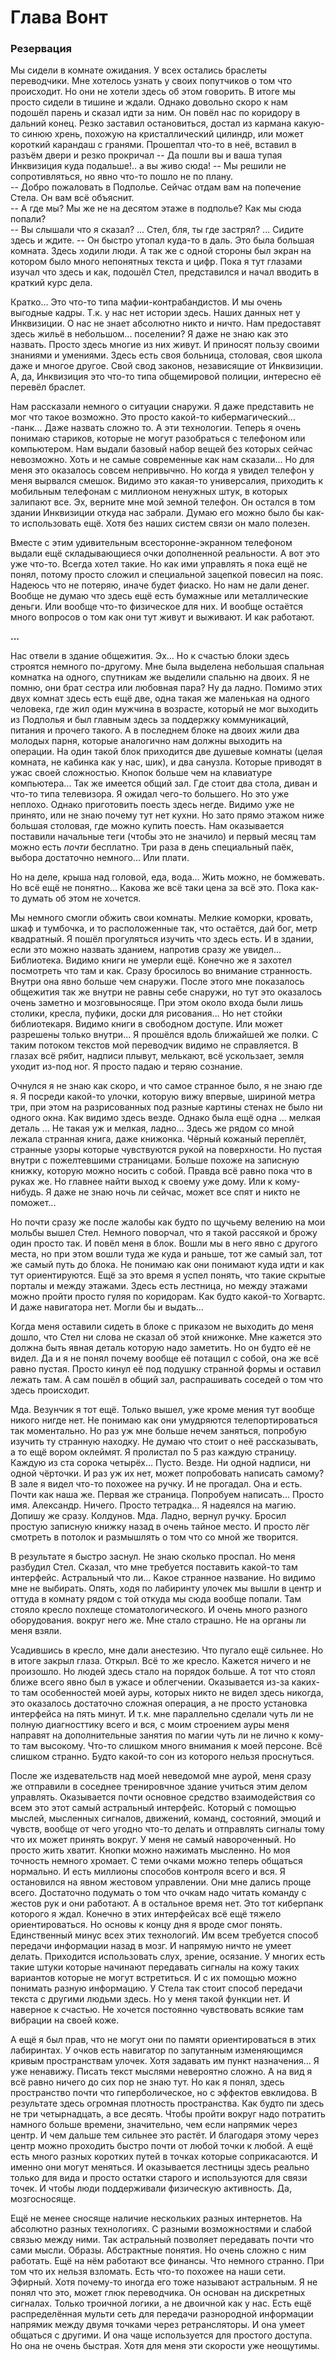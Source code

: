 # Глава Вонт 
### Резервация 

Мы сидели в комнате ожидания. У всех остались браслеты переводчики. Мне хотелось узнать у своих попутчиков о том что происходит. Но они не хотели здесь об этом говорить. В итоге мы просто сидели в тишине и ждали.
Однако довольно скоро к нам подошёл парень и сказал идти за ним. Он повёл нас по коридору в дальний конец. Резко заставил остановиться, достал из кармана какую-то синюю хрень, похожую на кристаллический цилиндр, или может короткий карандаш с гранями. Прошептал что-то в неё, вставил в разъём двери и резко прокричал -- Да пошли вы и ваша тупая Инквизиция куда подальше!.. а вы живо сюда! -- Мы решили не сопротивляться, но явно что-то пошло не по плану. <br>
-- Добро пожаловать в Подполье. Сейчас отдам вам на попечение Стела. Он вам всё объяснит.  
-- А где мы? Мы же не на десятом этаже в подполье? Как мы сюда попали?  
-- Вы слышали что я сказал? ... Стел, бля, ты где застрял? ... Сидите здесь и ждите. -- Он быстро утопал куда-то в даль. Это была большая комната. Здесь ходили люди. А так же с одной стороны был экран на котором было много непонятных текста и цифр. Пока я тут глазами изучал что здесь и как, подошёл Стел, представился и начал вводить в краткий курс дела. 

Кратко... Это что-то типа мафии-контрабандистов. И мы очень выгодные кадры. Т.к. у нас нет истории здесь. Наших данных нет у Инквизиции. О нас не знает абсолютно никто и ничто. Нам предоставят здесь жильё в небольшом... поселении? Я даже не знаю как это назвать. Просто здесь многие из них живут. И приносят пользу своими знаниями и умениями. Здесь есть своя больница, столовая, своя школа даже и многое другое. Свой свод законов, независящие от Инквизиции. А, да, Инквизиция это что-то типа общемировой полиции, интересно её перевёл браслет. 

Нам рассказали немного о ситуации снаружи. Я даже представить не мог что такое возможно. Это просто какой-то кибермагический... -панк... Даже назвать сложно то. А эти технологии. Теперь я очень понимаю стариков, которые не могут разобраться с телефоном или компьютером. Нам выдали базовый набор вещей без которых сейчас невозможно. Хоть и не самые современные как нам сказали... Но для меня это оказалось совсем непривычно. Но когда я увидел телефон у меня вырвался смешок. Видимо это какая-то универсалия, приходить к мобильным телефонам с миллионом ненужных штук, в которых залипают все. Эх, верните мне мой земной телефон. Он остался в том здании Инквизиции откуда нас забрали. Думаю его можно было бы как-то использовать ещё. Хотя без наших систем связи он мало полезен.

Вместе с этим удивительным всесторонне-экранном телефоном выдали ещё складывающиеся очки дополненной реальности. А вот это уже что-то. Всегда хотел такие. Но как ими управлять я пока ещё не понял, потому просто сложил и специальной зацепкой повесил на пояс. Надеюсь что не потеряю, иначе будет фиаско.
Но нам не дали денег. Вообще не думаю что здесь ещё есть бумажные или металлические деньги. Или вообще что-то физическое для них. И вообще остаётся много вопросов о том как они тут живут и выживают. И как работают.

**...**


Нас отвели в здание общежития. Эх... Но к счастью блоки здесь строятся немного по-другому. Мне была выделена небольшая спальная комнатка на одного, спутникам же выделили спальню на двоих. Я не помню, они брат сестра или любовная пара? Ну да ладно. Помимо этих двух комнат здесь есть ещё две, одна такая же маленькая на одного человека, где жил один мужчина в возрасте, который не мог выходить из Подполья и был главным здесь за поддержку коммуникаций, питания и прочего такого. А в последнем блоке на двоих жили два молодых парня, которые аналогично нам должны выходить на операции. На один такой блок приходится две душевые комнаты (целая комната, не кабинка как у нас, шик), и два санузла. Которые приводят в ужас своей сложностью. Кнопок больше чем на клавиатуре компьютера... Так же имеется общий зал. Где стоит два стола, диван и что-то типа телевизора. Я ожидал чего-то большего. Но это уже неплохо. Однако приготовить поесть здесь негде. Видимо уже не принято, или не знаю почему тут нет кухни. Но зато прямо этажом ниже большая столовая, где можно купить поесть. Нам оказывается поставили начальные теги (чтобы это не значило) и первый месяц там можно есть *почти* бесплатно. Три раза в день специальный паёк, выбора достаточно немного... Или плати. 

Но на деле, крыша над головой, еда, вода... Жить можно, не бомжевать. Но всё ещё не понятно... Какова же всё таки цена за всё это. Пока как-то думать об этом не хочется. 

Мы немного смогли обжить свои комнаты. Мелкие коморки, кровать, шкаф и тумбочка, и то расположенные так, что остаётся, дай бог, метр квадратный. Я пошёл прогуляться изучить что здесь есть. И в здании, если это можно назвать зданием, напротив сразу же увидел... Библиотека. Видимо книги не умерли ещё. Конечно же я захотел посмотреть что там и как. Сразу бросилось во внимание странность. Внутри она явно больше чем снаружи. После этого мне показалось общежития так же внутри не равны себе снаружи, но тут это оказалось очень заметно и мозговыносяще. При этом около входа были лишь столики, кресла, пуфики, доски для рисования... Но нет стойки библиотекаря. Видимо книги в свободном доступе. Или может разрешены только внутри... Я прошёлся вдоль ближайшей же полки. С таким потоком текстов мой переводчик видимо не справляется. В глазах всё рябит, надписи плывут, мелькают, всё ускользает, земля уходит из-под ног. Я просто падаю и теряю сознание. 

Очнулся я не знаю как скоро, и что самое странное было, я не знаю где я. Я посреди какой-то улочки, которую вижу впервые, шириной метра три, при этом на разрисованных под разные картины стенах не было ни одного окна. Как видимо здесь везде. Однако была ещё одна ... мелкая деталь ... Не такая уж и мелкая, ладно... Здесь же рядом со мной лежала странная книга, даже книжонка. Чёрный кожаный переплёт, странные узоры которые чувствуются рукой на поверхности. Но пустая внутри с пожелтевшими страницами. Больше похоже на записную книжку, которую можно носить с собой. Правда всё равно пока что в руках же. Но главнее найти выход к своему уже дому. Или к кому-нибудь. Я даже не знаю ночь ли сейчас, может все спят и никто не поможет... 

Но почти сразу же после жалобы как будто по щучьему велению на мои мольбы вышел Стел. Немного поворчал, что я такой рассякой и брожу один просто так. И повёл меня в блок. Вошли мы в него явно с другого места, но при этом вошли туда же куда и раньше, тот же самый зал, тот же самый путь до блока. Не понимаю как они понимают куда идти и как тут ориентируются. Ещё за это время я успел понять, что такие скрытые порталы и между этажами. Здесь есть лестница, но между этажами можно пройти просто гуляя по коридорам. Как будто какой-то Хогвартс. И даже навигатора нет. Могли бы и выдать...

Когда меня оставили сидеть в блоке с приказом не выходить до меня дошло, что Стел ни слова не сказал об этой книжонке. Мне кажется это должна быть явная деталь которую надо заметить. Но он будто её не видел. Да и я не понял почему вообще её потащил с собой, она же всё равно пустая. Просто кинул её под подушку странной формы и оставил лежать там. А сам пошёл в общий зал, распрашивать соседей о том что здесь происходит.

Мда. Везунчик я тот ещё. Только вышел, уже кроме мения тут вообще никого нигде нет. Не понимаю как они умудряются телепортироваться так моментально. Но раз уж мне больше нечем заняться, попробую изучить ту странную находку. Не думаю что стоит о неё рассказывать, а то ещё вором оклеймят. Я пролистал по 5 раз каждую страницу. Каждую из ста сорока четырёх... Пусто. Везде. Ни одной надписи, ни одной чёрточки. И раз уж их нет, может попробовать написать самому? В зале я видел что-то похожее на ручку. И не прогадал. Она и есть. Почти как наша же. Первая же страница. Попробуем написать... Просто имя. Александр. Ничего. Просто тетрадка... Я надеялся на магию. Допишу же сразу. Колдунов. Мда. Ладно, вернул ручку. Бросил простую записную книжку назад в очень тайное место. И просто лёг смотреть в потолок и размышлять о том что со мной же творится. 

В результате я быстро заснул. Не знаю сколько проспал. Но меня разбудил Стел. Сказал, что мне требуется поставить какой-то там интерфейс. Астральный что ли... Какое странное название. Но видимо мне не выбирать. Опять, ходя по лабиринту улочек мы вышли в центр и оттуда в комнату рядом с той откуда мы сюда вообще попали. Там стояло кресло похлеще стоматологического. И очень много разного оборудования. вокруг него же. Мне стало страшно. Не на органы ли меня взяли. 

Усадившись в кресло, мне дали анестезию. Что пугало ещё сильнее. Но в итоге закрыл глаза. Открыл. Всё то же кресло. Кажется ничего и не произошло. Но людей здесь стало на порядок больше. А тот что стоял ближе всего явно был в ужасе и облегчении. Оказывается из-за каких-то там особенностей моей ауры, которых никто не видел здесь никогда, это оказалось достаточно сложная операция, а не просто установка интерфейса на пять минут. И т.к. мне параллельно сделали чуть ли не полную диагносттику всего и вся, с моим строением ауры меня направят на дополнительные занятия по магии чуть ли не лично к кому-то там высокому. Что-то слишком много внимания к моей персоне. Всё слишком странно. Будто какой-то сон из которого нельзя проснуться. 

После же издевательств над моей неведомой мне аурой, меня сразу же отправили в соседнее тренировчное здание учиться этим делом управлять. Оказывается почти основное средство взаимодействия со всем это этот самый астральный интерфейс. Который с помощью мыслей, мысленных сигналов, движений, команд, состояний, эмоций и чувств, вообще от чего угодно что-то делать и отправлять сигналы тому что их может принять вокруг. У меня не самый навороченный. Но просто жить хватит. Кнопки можно нажимать мысленно. Но моя точность немного хромает. С теми очками можно теперь общаться нормально. И есть миллионы способов контроля всего и вся. Я остановился на явном жестовом управлении. Они мне дались проще всего. Достаточно подумать о том что очкам надо читать команду с жестов рук и они работают. А в остальное время нет. Это тот киберпанк которого я ждал. Конечно в этих интерфейсах всё ещё тяжело ориентироваться. Но основы к концу дня я вроде смог понять. Единственный минус всех этих технологий. Им всем требуется способ передачи информации назад в мозг. И напрямую ничто не умеет делать. Приходится использовать слух, зрение, осязание. У многих есть такие штуки которые начинают передавать сигналы на кожу таких вариантов которые не могут встретиться. И с их помощью можно понимать разную информацию. У Стела так стоит способ передачи текста с другими людьми здесь. Но у меня такой функции нет. И наверное к счастью. Не хочется постоянно чувствовать всякие там вибрации на своей коже.

А ещё я был прав, что не могут они по памяти ориентироваться в этих лабиринтах. У очков есть навигатор по запутанным изменяющимся кривым пространствам улочек. Хотя задавать им пункт назначения... Я уже ненавижу. Писать текст мыслями невероятно сложно. А на вид я всё равно ничего до сих пор не знаю тут. Но как я понял, здесь пространство почти что гиперболическое, но с эффектов евклидова. В результате здесь огромная плотность пространства. Как будто пи здесь не три четырнадцать, а все десять. Чтобы пройти вокруг надо потратить намного больше времени, значительно, чем если напрямик 
через центр. И чем дальше тем сильнее это растёт. И благодаря этому через центр можно проходить быстро почти от любой точки к любой. А ещё есть много разных коротких путей в точках которые соприкасаются. И именно они могут меняться. И оказывается лестницы здесь реально только для вида и просто остатки старого и используются для связи точек. И чтобы люди поддерживали физическую активность. 
Да, мозгосносяще. 

Ещё не менее сносяще наличие нескольких разных интернетов. На абсолютно разных технологиях. С разными возможностями и слабой связью между ними. Так астральный позволяет передавать почти что сами мысли. Образы. Абстрактные понятия. Но очень сложно с ним работать. Ещё на нём работают все финансы. Что немного странно. При том что их нельзя взломать. Есть что-то похожее на наши сети. Эфирный. Хотя почему-то иногда его тоже называют астральным. Я не понял что это, может глюк переводчика. Он основан на дискретных сигналах. Только троичной логики, а не двоичной как у нас. Есть ещё распределённая мульти сеть для передачи разнородной информации напрямик между двумя точками через ретрансляторы. И она умеет общаться с другими. И она чаще используется для простого доступа. Но она не очень быстрая. Хотя для меня эти скорости уже неощутимы. 
